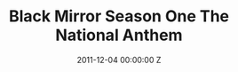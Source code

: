 ---
title: Black Mirror Season One The National Anthem
img: "/uploads/shaheen-baig-casting-black-mirror-the-national-anthem.jpg"
date: 2011-12-04 00:00:00 Z
categories:
- television
tags:
- example
- news
- story
director: Otto Bathurst
with: Rory Kinnear, Lindsay Duncan, Donald Sumpter
imdb: "http://www.imdb.com/title/tt2089051/"
video: s0qeyut84w
layout: project
---